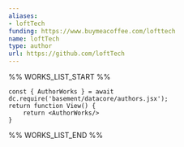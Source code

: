 ```yaml
---
aliases:
- loftTech
funding: https://www.buymeacoffee.com/lofttech
name: loftTech
type: author
url: https://github.com/loftTech
---
```



%% WORKS_LIST_START %%

```datacorejsx
const { AuthorWorks } = await dc.require('basement/datacore/authors.jsx');
return function View() {
    return <AuthorWorks/>
}
```
%% WORKS_LIST_END %%